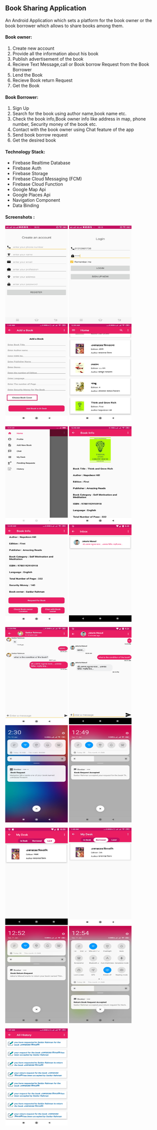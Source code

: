 ## Book Sharing Application

An Android Application which sets a platform for the book owner or the book borrower which allows to share books among them.

#### Book owner:

1. Create new account 
2. Provide all the information about his book
3. Publish advertisement of the book
4. Recieve Text Message,call or Book borrow Request from the Book Borrower 
5. Lend the Book
6. Recieve Book return Request
7. Get the Book

#### Book Borrower:

1. Sign Up
2. Search for the book using author name,book name etc.
3. Check the book info,Book owner info like address in map, phone number, Security money of the book etc.
4. Contact with the book owner using Chat feature of the app
5. Send book borrow request
6. Get the desired book

#### Technology Stack:

* Firebase Realtime Database
* Firebase Auth
* Firebase Storage
* Firebase Cloud Messaging (FCM)
* Firebase Cloud Function
* Google Map Api
* Google Places Api
* Navigation Component
* Data Binding


#### Screenshots :

<img src="images/1.jpeg" height="310" width="200"> <img src="images/2.jpeg" height="310" width="200"> <img src="images/3.jpeg" height="310" width="200"> <img src="images/4.jpeg" height="310" width="200">


<img src="images/5.png" height="310" width="200"> <img src="images/6.jpeg" height="310" width="200"> <img src="images/7.jpeg" height="310" width="200"> <img src="images/8.png" height="310" width="200">


<img src="images/9.jpg" height="310" width="200"> <img src="images/10.png" height="310" width="200"> <img src="images/11.jpg" height="310" width="200"> <img src="images/13.jpeg" height="310" width="200">


<img src="images/14.png" height="310" width="200"> <img src="images/15.jpeg" height="310" width="200"> <img src="images/16.jpeg" height="310" width="200"> <img src="images/17.jpeg" height="310" width="200">

 
 <img src="images/18.jpg" height="310" width="200">
